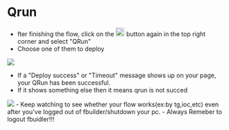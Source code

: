 # Qrun
- fter finishing the flow, click on the <img src="https://i.imgur.com/66dK5wO.png" width=20 height=20> button again in the top right corner and select "QRun" 
- Choose one of them to deploy

<img src="https://i.imgur.com/5zRsBQ9.png">

- If a "Deploy success" or "Timeout" message shows up on your page, your QRun has been successful. 
- If it shows something else then it means qrun is not succed
<img src="https://i.imgur.com/GV3RRGW.png">
- Keep watching to see whether your flow works(ex:by tg,ioc,etc) even after you've logged out of fbuilder/shutdown your pc. 
- Always Remeber to logout fbuidler!!!

